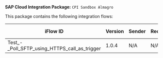 **SAP Cloud Integration Package:** `CPI Sandbox Almagro`

This package contains the following integration flows:
<!-- IFLOW_TABLE_START -->
| iFlow ID      | Version | Sender        | Receiver      | Description                        | Details Link |
| ------------- | ------- | ------------- | ------------- | ---------------------------------- | ------------ |
| Test_-_Poll_SFTP_using_HTTPS_call_as_trigger | 1.0.4 | N/A | N/A | N/A | [View Details](./Test_-_Poll_SFTP_using_HTTPS_call_as_trigger/README.md) |
<!-- IFLOW_TABLE_END -->

